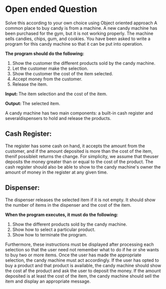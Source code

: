 # Open ended Question

Solve this according to your own choice using Object oriented approach A common place to buy candy is from a machine. A new candy machine has been purchased for the gym, but it is not working properly. The machine sells candies, chips, gum, and cookies. You have been asked to write a program for this candy machine so that it can be put into operation. 

<b>The program should do the following:</b>

1. Show the customer the different products sold by the candy machine. 
2. Let the customer make the selection. 
3. Show the customer the cost of the item selected. 
4. Accept money from the customer. 
5. Release the item.

<b> Input: </b> The item selection and the cost of the item.

<b> Output: </b> The selected item.

A candy machine has two main components: a built-in cash register and severaldispensers to hold and release the products. 
## Cash Register: 
The register has some cash on hand, it accepts the amount from the customer, and if the amount deposited is more than the cost of the item, thenif possibleit returns the change. For simplicity, we assume that theuser deposits the money greater than or equal to the cost of the product. The cash register should also be able to show to the candy machine's owner the amount of money in the register at any given time.
## Dispenser: 
The dispenser releases the selected item if it is not empty. It should show the number of items in the dispenser and the cost of the item. 

<b>When the program executes, it must do the following:</b>
1. Show the different products sold by the candy machine. 
2. Show how to select a particular product.
3. Show how to terminate the program. 

Furthermore, these instructions must be displayed after processing each selection so that the user need not remember what to do if he or she wants to buy two or more items. Once the user has made the appropriate selection, the candy machine must act accordingly. If the user has opted to buy a product and that product is available, the candy machine should show the cost af the product and ask the user to deposit the money. If the amount deposited is at least the cost of the item, the candy machine should sell the item and display an appropriate message.
